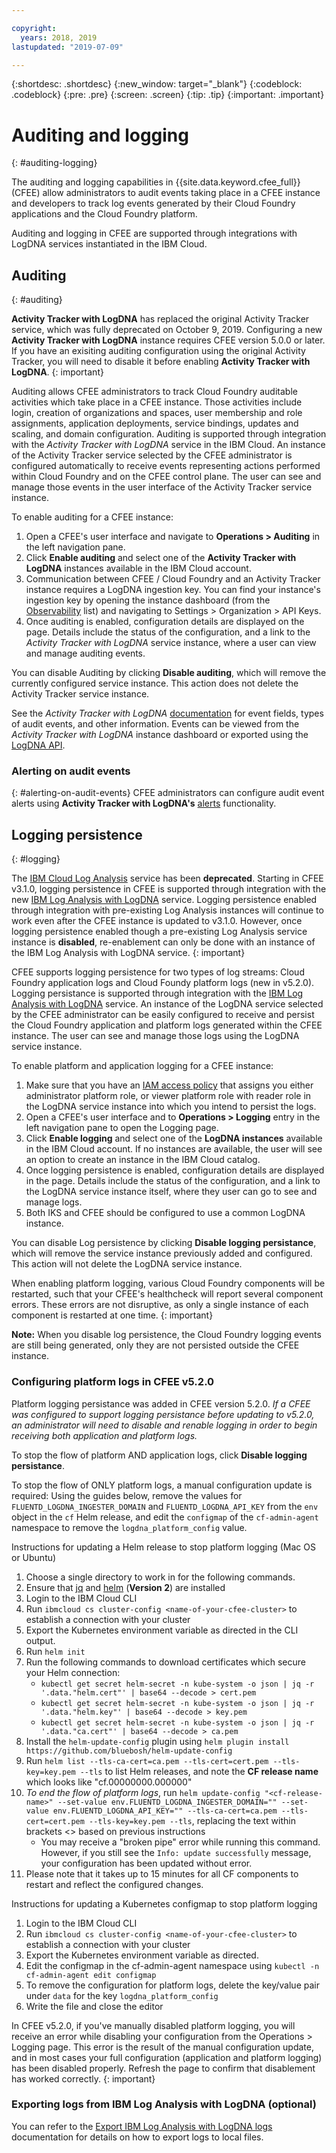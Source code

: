 ```yaml
---

copyright:
  years: 2018, 2019
lastupdated: "2019-07-09"

---
```


{:shortdesc: .shortdesc}
{:new_window: target="_blank"}
{:codeblock: .codeblock}
{:pre: .pre}
{:screen: .screen}
{:tip: .tip}
{:important: .important}    

# Auditing and logging
{: #auditing-logging}

The auditing and logging capabilities in {{site.data.keyword.cfee_full}} (CFEE) allow administrators to audit events taking place in a CFEE instance and developers to track log events generated by their Cloud Foundry applications and the Cloud Foundry platform.

Auditing and logging in CFEE are supported through integrations with LogDNA services instantiated in the IBM Cloud.

## Auditing
{: #auditing}

**Activity Tracker with LogDNA** has replaced the original Activity Tracker service, which was fully deprecated on October 9, 2019. Configuring a new **Activity Tracker with LogDNA** instance requires CFEE version 5.0.0 or later. If you have an exisiting auditing configuration using the original Activity Tracker, you will need to disable it before enabling **Activity Tracker with LogDNA**.
{: important}

Auditing allows CFEE administrators to track Cloud Foundry auditable activities which take place in a CFEE instance. Those activities include login, creation of organizations and spaces, user membership and role assignments, application deployments, service bindings, updates and scaling, and domain configuration. Auditing is supported through integration with the *Activity Tracker with LogDNA* service in the IBM Cloud. An instance of the Activity Tracker service selected by the CFEE administrator is configured automatically to receive events representing actions performed within Cloud Foundry and on the CFEE control plane.  The user can see and manage those events in the user interface of the Activity Tracker service instance.

To enable auditing for a CFEE instance:

1. Open a CFEE's user interface and navigate to **Operations > Auditing** in the left navigation pane.
2. Click **Enable auditing** and select one of the **Activity Tracker with LogDNA** instances available in the IBM Cloud account.
3. Communication between CFEE / Cloud Foundry and an Activity Tracker instance requires a LogDNA ingestion key. You can find your instance's ingestion key by opening the instance dashboard (from the [Observability](/observe/activitytracker) list) and navigating to Settings > Organization > API Keys.
4. Once auditing is enabled, configuration details are displayed on the page. Details include the status of the configuration, and a link to the *Activity Tracker with LogDNA* service instance, where a user can view and manage auditing events.

You can disable Auditing by clicking **Disable auditing**, which will remove the currently configured service instance. This action does not delete the Activity Tracker service instance.

See the *Activity Tracker with LogDNA* [documentation](/docs/services/Activity-Tracker-with-LogDNA) for event fields, types of audit events, and other information. Events can be viewed from the *Activity Tracker with LogDNA* instance dashboard or exported using the [LogDNA API](https://docs.logdna.com/reference#v1export-1).

### Alerting on audit events
{: #alerting-on-audit-events}
CFEE administrators can configure audit event alerts using **Activity Tracker with LogDNA's** [alerts](/docs/services/Activity-Tracker-with-LogDNA?topic=logdnaat-alerts) functionality.

## Logging persistence
{: #logging}

The [IBM Cloud Log Analysis](https://www.ibm.com/blogs/cloud-archive/2019/03/deprecating-ibm-cloud-log-analysis/) service has been **deprecated**. Starting in CFEE v3.1.0, logging persistence in CFEE is supported through integration with the new [IBM Log Analysis with LogDNA](/docs/services/Log-Analysis-with-LogDNA) service. Logging persistence enabled through integration with pre-existing Log Analysis instances will continue to work even after the CFEE instance is updated to v3.1.0.  However, once logging persistence enabled though a pre-existing Log Analysis service instance is **disabled**, re-enablement can only be done with an instance of the IBM Log Analysis with LogDNA service.
{: important}

CFEE supports logging persistence for two types of log streams: Cloud Foundry application logs and Cloud Foundy platform logs (new in v5.2.0). Logging persistance is supported through integration with the [IBM Log Analysis with LogDNA](/docs/services/Log-Analysis-with-LogDNA) service. An instance of the LogDNA service selected by the CFEE administrator can be easily configured to receive and persist the Cloud Foundry application and platform logs generated within the CFEE instance. The user can see and manage those logs using the LogDNA service instance.

To enable platform and application logging for a CFEE instance:

1. Make sure that you have an [IAM access policy](https://cloud.ibm.com/iam/#/users) that assigns you either administrator platform role, or viewer platform role with reader role in the LogDNA service instance into which you intend to persist the logs.
2. Open a CFEE's user interface and to **Operations > Logging** entry in the left navigation pane to open the Logging page.
3. Click **Enable logging** and select one of the **LogDNA instances** available in the IBM Cloud account.  If no instances are available, the user will see an option to create an instance in the IBM Cloud catalog.
4. Once logging persistence is enabled, configuration details are displayed in the page. Details include the status of the configuration, and a link to the LogDNA service instance itself, where they user can go to see and manage logs.
5. Both IKS and CFEE should be configured to use a common LogDNA instance.

You can disable Log persistence by clicking **Disable logging persistance**, which will remove the service instance previously added and configured. This action will not delete the LogDNA service instance.

When enabling platform logging, various Cloud Foundry components will be restarted, such that your CFEE's healthcheck will report several component errors. These errors are not disruptive, as only a single instance of each component is restarted at one time.
{: important}

**Note:** When you disable log persistence, the Cloud Foundry logging events are still being generated, only they are not persisted outside the CFEE instance.

### Configuring platform logs in CFEE v5.2.0
Platform logging persistance was added in CFEE version 5.2.0. *If a CFEE was configured to support logging persistance before updating to v5.2.0, an administrator will need to disable and renable logging in order to begin receiving both application and platform logs.*

To stop the flow of platform AND application logs, click **Disable logging persistance**. 

To stop the flow of ONLY platform logs, a manual configuration update is required: Using the guides below, remove the values for `FLUENTD_LOGDNA_INGESTER_DOMAIN` and `FLUENTD_LOGDNA_API_KEY` from the `env` object in the `cf` Helm release, and edit the `configmap` of the `cf-admin-agent` namespace to remove the `logdna_platform_config` value.

Instructions for updating a Helm release to stop platform logging (Mac OS or Ubuntu)
1. Choose a single directory to work in for the following commands.
2. Ensure that [jq](https://stedolan.github.io/jq/) and [helm](https://helm.sh/docs/using_helm/#installing-helm) (**Version 2**) are installed 
3. Login to the IBM Cloud CLI
4. Run `ibmcloud cs cluster-config <name-of-your-cfee-cluster>` to establish a connection with your cluster
5. Export the Kubernetes environment variable as directed in the CLI output.
6. Run `helm init`
7. Run the following commands to download certificates which secure your Helm connection:
    - `kubectl get secret helm-secret -n kube-system -o json | jq -r '.data."helm.cert"' | base64 --decode > cert.pem`
    - `kubectl get secret helm-secret -n kube-system -o json | jq -r '.data."helm.key"' | base64 --decode > key.pem`
    - `kubectl get secret helm-secret -n kube-system -o json | jq -r '.data."ca.cert"' | base64 --decode > ca.pem`
8. Install the `helm-update-config` plugin using `helm plugin install https://github.com/bluebosh/helm-update-config`
9. Run `helm list --tls-ca-cert=ca.pem --tls-cert=cert.pem --tls-key=key.pem --tls` to list Helm releases, and note the **CF release name** which looks like "cf.00000000.000000"
10. _To end the flow of platform logs_, run `helm update-config "<cf-release-name>" --set-value env.FLUENTD_LOGDNA_INGESTER_DOMAIN="" --set-value env.FLUENTD_LOGDNA_API_KEY="" --tls-ca-cert=ca.pem --tls-cert=cert.pem --tls-key=key.pem --tls`, replacing the text within brackets <> based on previous instructions
    - You may receive a "broken pipe" error while running this command. However, if you still see the `Info: update successfully` message, your configuration has been updated without error.
11. Please note that it takes up to 15 minutes for all CF components to restart and reflect the configured changes.

Instructions for updating a Kubernetes configmap to stop platform logging
1. Login to the IBM Cloud CLI
2. Run `ibmcloud cs cluster-config <name-of-your-cfee-cluster>` to establish a connection with your cluster
3. Export the Kubernetes environment variable as directed.
4. Edit the configmap in the cf-admin-agent namespace using `kubectl -n cf-admin-agent edit configmap`
5. To remove the configuration for platform logs, delete the key/value pair under `data` for the key `logdna_platform_config`
6. Write the file and close the editor

In CFEE v5.2.0, if you've manually disabled platform logging, you will receive an error while disabling your configuration from the Operations > Logging page. This error is the result of the manual configuration update, and in most cases your full configuration (application and platform logging) has been disabled properly. Refresh the page to confirm that disablement has worked correctly.
{: important}

### Exporting logs from IBM Log Analysis with LogDNA (optional)

You can refer to the [Export IBM Log Analysis with LogDNA logs](/docs/services/Log-Analysis-with-LogDNA?topic=LogDNA-export) documentation for details on how to export logs to local files.

